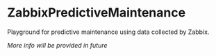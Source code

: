 # ZabbixPredictiveMaintenance
Playground for predictive maintenance using data collected by Zabbix. 

*More info will be provided in future*
